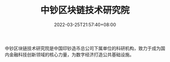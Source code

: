 ﻿---
weight: 
title: "中钞区块链技术研究院"
description: "中钞区块链技术研究院是中国印钞造币总公司下属单位的科研机构，致力于成为国内金融科技创新领域的核心力量，为数字经济打造公共基础设施"
date: 2022-03-25T21:57:40+08:00
lastmod: 2022-03-25T16:45:40+08:00
draft: false
authors: ["Metabd"]
featuredImage: "zhongchaoqukuailianjishuyanjiuyuan.png"
link: ""
tags: ["研究机构","中钞区块链技术研究院"]
categories: ["navigation"]
navigation: ["研究机构"]
lightgallery: true
toc: true
pinned: false
recommend: false
recommend1: false
---
中钞区块链技术研究院是中国印钞造币总公司下属单位的科研机构，致力于成为国内金融科技创新领域的核心力量，为数字经济打造公共基础设施。
